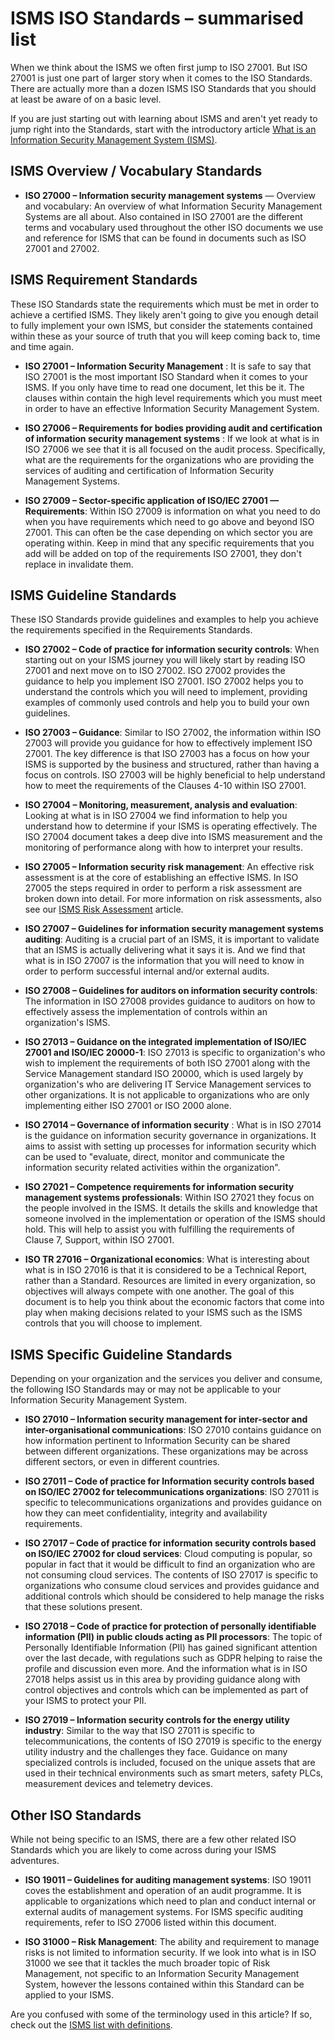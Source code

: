 # ISMS ISO Standards – summarised list

When we think about the ISMS we often first jump to ISO 27001. But ISO 27001 is just one part of larger story when it comes to the ISO Standards. There are actually more than a dozen ISMS ISO Standards that you should at least be aware of on a basic level.

If you are just starting out with learning about ISMS and aren't yet ready to jump right into the Standards, start with the introductory article [What is an Information Security Management System (ISMS)](what-is-an-isms.md).

## ISMS Overview / Vocabulary Standards

* **ISO 27000 – Information security management systems** — Overview and vocabulary: An overview of what Information Security Management Systems are all about. Also contained in ISO 27001 are the different terms and vocabulary used throughout the other ISO documents we use and reference for ISMS that can be found in documents such as ISO 27001 and 27002.

## ISMS Requirement Standards

These ISO Standards state the requirements which must be met in order to achieve a certified ISMS. They likely aren't going to give you enough detail to fully implement your own ISMS, but consider the statements contained within these as your source of truth that you will keep coming back to, time and time again.

* **ISO 27001 – Information Security Management** : It is safe to say that ISO 27001 is the most important ISO Standard when it comes to your ISMS. If you only have time to read one document, let this be it. The clauses within contain the high level requirements which you must meet in order to have an effective Information Security Management System.

* **ISO 27006 – Requirements for bodies providing audit and certification of information security management systems** : If we look at what is in ISO 27006 we see that it is all focused on the audit process. Specifically, what are the requirements for the organizations who are providing the services of auditing and certification of Information Security Management Systems.

* **ISO 27009 – Sector-specific application of ISO/IEC 27001 — Requirements**: Within ISO 27009 is information on what you need to do when you have requirements which need to go above and beyond ISO 27001. This can often be the case depending on which sector you are operating within. Keep in mind that any specific requirements that you add will be added on top of the requirements ISO 27001, they don't replace in invalidate them.

## ISMS Guideline Standards

These ISO Standards provide guidelines and examples to help you achieve the requirements specified in the Requirements Standards.

* **ISO 27002 – Code of practice for information security controls**: When starting out on your ISMS journey you will likely start by reading ISO 27001 and next move on to ISO 27002. ISO 27002 provides the guidance to help you implement ISO 27001. ISO 27002 helps you to understand the controls which you will need to implement, providing examples of commonly used controls and help you to build your own guidelines.

* **ISO 27003 – Guidance**: Similar to ISO 27002, the information within ISO 27003 will provide you guidance for how to effectively implement ISO 27001. The key difference is that ISO 27003 has a focus on how your ISMS is supported by the business and structured, rather than having a focus on controls. ISO 27003 will be highly beneficial to help understand how to meet the requirements of the Clauses 4-10 within ISO 27001. 

* **ISO 27004 – Monitoring, measurement, analysis and evaluation**: Looking at what is in ISO 27004 we find information to help you understand how to determine if your ISMS is operating effectively. The ISO 27004 document takes a deep dive into ISMS measurement and the monitoring of performance along with how to interpret your results.

* **ISO 27005 – Information security risk management**: An effective risk assessment is at the core of establishing an effective ISMS. In ISO 27005 the steps required in order to perform a risk assessment are broken down into detail. For more information on risk assessments, also see our [ISMS Risk Assessment](risk-assessment.md) article.

* **ISO 27007 – Guidelines for information security management systems auditing**: Auditing is a crucial part of an ISMS, it is important to validate that an ISMS is actually delivering what it says it is. And we find that what is in ISO 27007 is the information that you will need to know in order to perform successful internal and/or external audits.

* **ISO 27008 – Guidelines for auditors on information security controls**: The information in ISO 27008 provides guidance to auditors on how to effectively assess the implementation of controls within an organization's ISMS.

* **ISO 27013 – Guidance on the integrated implementation of ISO/IEC 27001 and ISO/IEC 20000-1**: ISO 27013 is specific to organization's who wish to implement the requirements of both ISO 27001 along with the Service Management standard ISO 20000, which is used largely by organization's who are delivering IT Service Management services to other organizations. It is not applicable to organizations who are only implementing either ISO 27001 or ISO 2000 alone.

* **ISO 27014 – Governance of information security** : What is in ISO 27014 is the guidance on information security governance in organizations. It aims to assist with setting up processes for information security which can be used to "evaluate, direct, monitor and communicate the information security related activities within the organization".

* **ISO 27021 – Competence requirements for information security management systems professionals**: Within ISO 27021 they focus on the people involved in the ISMS. It details the skills and knowledge that someone involved in the implementation or operation of the ISMS should hold. This will help to assist you with fulfilling the requirements of Clause 7, Support, within ISO 27001.

* **ISO TR 27016 – Organizational economics**: What is interesting about what is in ISO 27016 is that it is considered to be a Technical Report, rather than a Standard. Resources are limited in every organization, so objectives will always compete with one another. The goal of this document is to help you think about the economic factors that come into play when making decisions related to your ISMS such as the ISMS controls that you will choose to implement.

## ISMS Specific Guideline Standards

Depending on your organization and the services you deliver and consume, the following ISO Standards may or may not be applicable to your Information Security Management System.

* **ISO 27010 – Information security management for inter-sector and inter-organisational communications**: ISO 27010 contains guidance on how information pertinent to Information Security can be shared between different organizations. These organizations may be across different sectors, or even in different countries.

* **ISO 27011 – Code of practice for Information security controls based on ISO/IEC 27002 for telecommunications organizations**: ISO 27011 is specific to telecommunications organizations and provides guidance on how they can meet confidentiality, integrity and availability requirements.

* **ISO 27017 – Code of practice for information security controls based on ISO/IEC 27002 for cloud services**: Cloud computing is popular, so popular in fact that it would be difficult to find an organization who are not consuming cloud services. The contents of ISO 27017 is specific to organizations who consume cloud services and provides guidance and additional controls which should be considered to help manage the risks that these solutions present. 

* **ISO 27018 – Code of practice for protection of personally identifiable information (PII) in public clouds acting as PII processors**: The topic of Personally Identifiable Information (PII) has gained significant attention over the last decade, with regulations such as GDPR helping to raise the profile and discussion even more. And the information what is in ISO 27018 helps assist us in this area by providing guidance along with control objectives and controls which can be implemented as part of your ISMS to protect your PII.

* **ISO 27019 – Information security controls for the energy utility industry**: Similar to the way that ISO 27011 is specific to telecommunications, the contents of ISO 27019 is specific to the energy utility industry and the challenges they face. Guidance on many specialized controls is included, focused on the unique assets that are used in their technical environments such as smart meters, safety PLCs, measurement devices and telemetry devices.

## Other ISO Standards

While not being specific to an ISMS, there are a few other related ISO Standards which you are likely to come across during your ISMS adventures.

* **ISO 19011 – Guidelines for auditing management systems**: ISO 19011 coves the establishment and operation of an audit programme. It is applicable to organizations which need to plan and conduct internal or external audits of management systems. For ISMS specific auditing requirements, refer to ISO 27006 listed within this document.

* **ISO 31000 – Risk Management**: The ability and requirement to manage risks is not limited to information security. If we look into what is in ISO 31000 we see that it tackles the much broader topic of Risk Management, not specific to an Information Security Management System, however the lessons contained within this Standard can be applied to your ISMS.

Are you confused with some of the terminology used in this article? If so, check out the [ISMS list with definitions](isms-list-of-definitions.md).